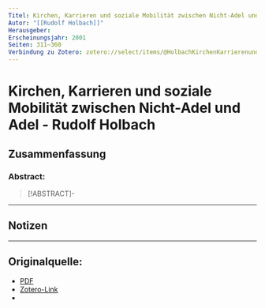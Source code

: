 ```yaml
---
Titel: Kirchen, Karrieren und soziale Mobilität zwischen Nicht-Adel und Adel
Autor: "[[Rudolf Holbach]]"
Herausgeber:  
Erscheinungsjahr: 2001
Seiten: 311–360
Verbindung zu Zotero: zotero://select/items/@HolbachKirchenKarrierenundsozialeMobilitatzwischenNichtAdelundAdel
---
```

# Kirchen, Karrieren und soziale Mobilität zwischen Nicht-Adel und Adel - Rudolf Holbach

## Zusammenfassung
### Abstract:
> [!ABSTRACT]-
> 

---
## Notizen


---

## Originalquelle:
- [PDF](HolbachKirchenKarrierenundsozialeMobilitatzwischenNichtAdelundAdel.pdf)
- [Zotero-Link](zotero://select/items/@HolbachKirchenKarrierenundsozialeMobilitatzwischenNichtAdelundAdel)
- 
